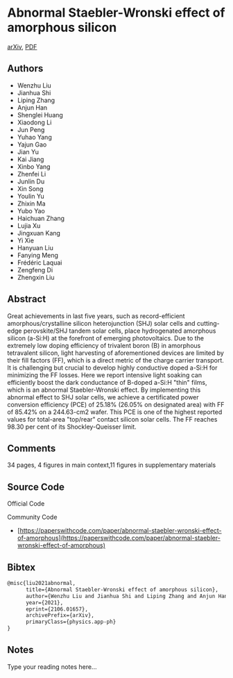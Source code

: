 
# Abnormal Staebler-Wronski effect of amorphous silicon

[arXiv](https://arxiv.org/abs/2106.01657), [PDF](https://arxiv.org/pdf/2106.01657.pdf)

## Authors

- Wenzhu Liu
- Jianhua Shi
- Liping Zhang
- Anjun Han
- Shenglei Huang
- Xiaodong Li
- Jun Peng
- Yuhao Yang
- Yajun Gao
- Jian Yu
- Kai Jiang
- Xinbo Yang
- Zhenfei Li
- Junlin Du
- Xin Song
- Youlin Yu
- Zhixin Ma
- Yubo Yao
- Haichuan Zhang
- Lujia Xu
- Jingxuan Kang
- Yi Xie
- Hanyuan Liu
- Fanying Meng
- Frédéric Laquai
- Zengfeng Di
- Zhengxin Liu

## Abstract

Great achievements in last five years, such as record-efficient amorphous/crystalline silicon heterojunction (SHJ) solar cells and cutting-edge perovskite/SHJ tandem solar cells, place hydrogenated amorphous silicon (a-Si:H) at the forefront of emerging photovoltaics. Due to the extremely low doping efficiency of trivalent boron (B) in amorphous tetravalent silicon, light harvesting of aforementioned devices are limited by their fill factors (FF), which is a direct metric of the charge carrier transport. It is challenging but crucial to develop highly conductive doped a-Si:H for minimizing the FF losses. Here we report intensive light soaking can efficiently boost the dark conductance of B-doped a-Si:H "thin" films, which is an abnormal Staebler-Wronski effect. By implementing this abnormal effect to SHJ solar cells, we achieve a certificated power conversion efficiency (PCE) of 25.18% (26.05% on designated area) with FF of 85.42% on a 244.63-cm2 wafer. This PCE is one of the highest reported values for total-area "top/rear" contact silicon solar cells. The FF reaches 98.30 per cent of its Shockley-Queisser limit.

## Comments

34 pages, 4 figures in main context,11 figures in supplementary materials

## Source Code

Official Code



Community Code

- [https://paperswithcode.com/paper/abnormal-staebler-wronski-effect-of-amorphous](https://paperswithcode.com/paper/abnormal-staebler-wronski-effect-of-amorphous)

## Bibtex

```tex
@misc{liu2021abnormal,
      title={Abnormal Staebler-Wronski effect of amorphous silicon}, 
      author={Wenzhu Liu and Jianhua Shi and Liping Zhang and Anjun Han and Shenglei Huang and Xiaodong Li and Jun Peng and Yuhao Yang and Yajun Gao and Jian Yu and Kai Jiang and Xinbo Yang and Zhenfei Li and Junlin Du and Xin Song and Youlin Yu and Zhixin Ma and Yubo Yao and Haichuan Zhang and Lujia Xu and Jingxuan Kang and Yi Xie and Hanyuan Liu and Fanying Meng and Frédéric Laquai and Zengfeng Di and Zhengxin Liu},
      year={2021},
      eprint={2106.01657},
      archivePrefix={arXiv},
      primaryClass={physics.app-ph}
}
```

## Notes

Type your reading notes here...

